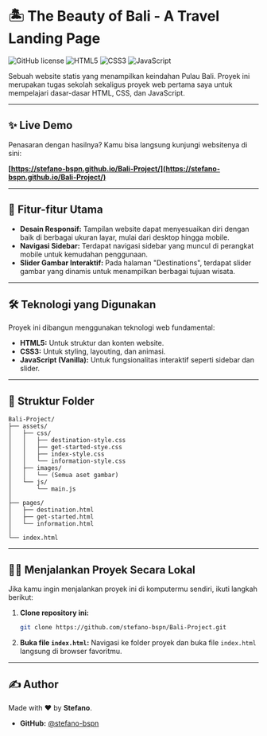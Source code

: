 # 🏝️ The Beauty of Bali - A Travel Landing Page

![GitHub license](https://img.shields.io/badge/license-MIT-blue.svg) ![HTML5](https://img.shields.io/badge/HTML5-E34F26?style=for-the-badge&logo=html5&logoColor=white) ![CSS3](https://img.shields.io/badge/CSS3-1572B6?style=for-the-badge&logo=css3&logoColor=white) ![JavaScript](https://img.shields.io/badge/JavaScript-F7DF1E?style=for-the-badge&logo=javascript&logoColor=black)

Sebuah website statis yang menampilkan keindahan Pulau Bali. Proyek ini merupakan tugas sekolah sekaligus proyek web pertama saya untuk mempelajari dasar-dasar HTML, CSS, dan JavaScript.

---

## ✨ Live Demo

Penasaran dengan hasilnya? Kamu bisa langsung kunjungi websitenya di sini:

**[https://stefano-bspn.github.io/Bali-Project/](https://stefano-bspn.github.io/Bali-Project/)**

---

## 🚀 Fitur-fitur Utama

- **Desain Responsif:** Tampilan website dapat menyesuaikan diri dengan baik di berbagai ukuran layar, mulai dari desktop hingga mobile.
- **Navigasi Sidebar:** Terdapat navigasi sidebar yang muncul di perangkat mobile untuk kemudahan penggunaan.
- **Slider Gambar Interaktif:** Pada halaman "Destinations", terdapat slider gambar yang dinamis untuk menampilkan berbagai tujuan wisata.

---

## 🛠️ Teknologi yang Digunakan

Proyek ini dibangun menggunakan teknologi web fundamental:

- **HTML5:** Untuk struktur dan konten website.
- **CSS3:** Untuk styling, layouting, dan animasi.
- **JavaScript (Vanilla):** Untuk fungsionalitas interaktif seperti sidebar dan slider.

---

## 📂 Struktur Folder

```
Bali-Project/
├── assets/
│   ├── css/
│   │   ├── destination-style.css
│   │   ├── get-started-stye.css
│   │   ├── index-style.css
│   │   └── information-style.css 
│   ├── images/
│   │   └── (Semua aset gambar)
│   └── js/
│       └── main.js
│
├── pages/
│   ├── destination.html
│   ├── get-started.html
│   └── information.html
│
└── index.html
```

---

## 🏃‍♂️ Menjalankan Proyek Secara Lokal

Jika kamu ingin menjalankan proyek ini di komputermu sendiri, ikuti langkah berikut:

1.  **Clone repository ini:**
    ```bash
    git clone https://github.com/stefano-bspn/Bali-Project.git
    ```
2.  **Buka file `index.html`:**
    Navigasi ke folder proyek dan buka file `index.html` langsung di browser favoritmu.

---

## ✍️ Author

Made with ❤️ by **Stefano**.

- **GitHub:** [@stefano-bspn](https://github.com/stefano-bspn)

